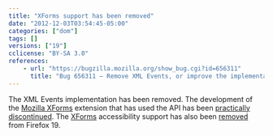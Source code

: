```yaml
---
title: "XForms support has been removed"
date: "2012-12-03T03:54:45-05:00"
categories: ["dom"]
tags: []
versions: ["19"]
cclicense: "BY-SA 3.0"
references:
    - url: "https://bugzilla.mozilla.org/show_bug.cgi?id=656311"
      title: "Bug 656311 – Remove XML Events, or improve the implementation"
---
```

The XML Events implementation has been removed. The development of the [Mozilla XForms](https://addons.mozilla.org/en-US/firefox/addon/mozilla-xforms/) extension that has used the API has been [practically discontinued](https://www.philipp-wagner.com/blog/2011/07/the-future-of-mozilla-xforms/). The [XForms](https://developer.mozilla.org/docs/XForms) accessibility support has also been [removed](https://bugzilla.mozilla.org/show_bug.cgi?id=811729) from Firefox 19.
